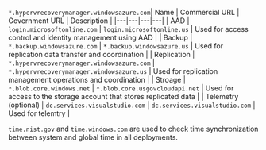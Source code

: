 ``*.hypervrecoverymanager.windowsazure.com``| Name | Commercial URL | Government URL | Description |
|---|---|---|---|
| AAD | ``login.microsoftonline.com`` | ``login.microsoftonline.us`` | Used for access control and identity management using AAD |
| Backup | ``*.backup.windowsazure.com`` | ``*.backup.windowsazure.us`` | Used for replication data transfer and coordination |
| Replication | ``*.hypervrecoverymanager.windowsazure.com`` | ``*.hypervrecoverymanager.windowsazure.us``  | Used for replication management operations and coordination |
| Stroage | ``*.blob.core.windows.net`` | ``*.blob.core.usgovcloudapi.net``  | Used for access to the storage account that stores replicated data |
| Telemetry (optional) | ``dc.services.visualstudio.com`` | ``dc.services.visualstudio.com`` | Used for telemtry |

``time.nist.gov`` and ``time.windows.com`` are used to check time synchronization between system and global time in all deployments.

